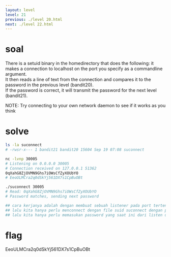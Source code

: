 ```yaml
---
layout: level
level: 21
previous: ./level 20.html
next: ./level 22.html
---
```


# soal
There is a setuid binary in the homedirectory that does the following: it makes a connection to localhost on the port you specify as a commandline argument. \
It then reads a line of text from the connection and compares it to the password in the previous level (bandit20). \
If the password is correct, it will transmit the password for the next level (bandit21).

NOTE: Try connecting to your own network daemon to see if it works as you think

# solve
```bash
ls -la suconnect 
# -rwsr-x--- 1 bandit21 bandit20 15604 Sep 19 07:08 suconnect

nc -lvnp 30005
# Listening on 0.0.0.0 30005
# Connection received on 127.0.0.1 51362
0qXahG8ZjOVMN9Ghs7iOWsCfZyXOUbYO
# EeoULMCra2q0dSkYj561DX7s1CpBuOBt

./suconnect 30005
# Read: 0qXahG8ZjOVMN9Ghs7iOWsCfZyXOUbYO
# Password matches, sending next password

## cara kerjanya adalah dengan membuat sebuah listener pada port tertentu untuk mendengarkan port
## lalu kita hanya perlu menconnect dengan file suid suconnect dengan port yang sama
## lalu kita hanya perlu memasukan password yang saat ini dari listen untuk mendapatkan password yang akan di kirim suconnect
```

# flag
EeoULMCra2q0dSkYj561DX7s1CpBuOBt